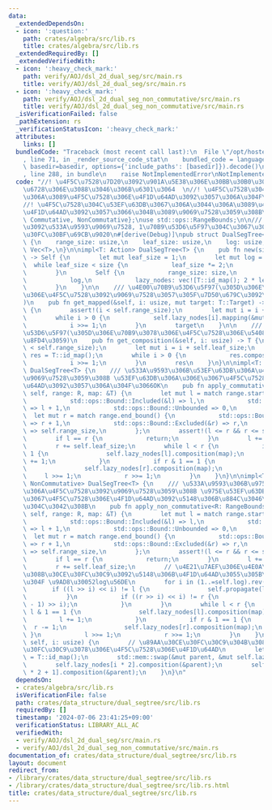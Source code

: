 ```yaml
---
data:
  _extendedDependsOn:
  - icon: ':question:'
    path: crates/algebra/src/lib.rs
    title: crates/algebra/src/lib.rs
  _extendedRequiredBy: []
  _extendedVerifiedWith:
  - icon: ':heavy_check_mark:'
    path: verify/AOJ/dsl_2d_dual_seg/src/main.rs
    title: verify/AOJ/dsl_2d_dual_seg/src/main.rs
  - icon: ':heavy_check_mark:'
    path: verify/AOJ/dsl_2d_dual_seg_non_commutative/src/main.rs
    title: verify/AOJ/dsl_2d_dual_seg_non_commutative/src/main.rs
  _isVerificationFailed: false
  _pathExtension: rs
  _verificationStatusIcon: ':heavy_check_mark:'
  attributes:
    links: []
  bundledCode: "Traceback (most recent call last):\n  File \"/opt/hostedtoolcache/Python/3.10.14/x64/lib/python3.10/site-packages/onlinejudge_verify/documentation/build.py\"\
    , line 71, in _render_source_code_stat\n    bundled_code = language.bundle(stat.path,\
    \ basedir=basedir, options={'include_paths': [basedir]}).decode()\n  File \"/opt/hostedtoolcache/Python/3.10.14/x64/lib/python3.10/site-packages/onlinejudge_verify/languages/rust.py\"\
    , line 288, in bundle\n    raise NotImplementedError\nNotImplementedError\n"
  code: "//! \u4F5C\u7528\u7D20\u3092\u901A\u5E38\u306E\u30BB\u30B0\u30E1\u30F3\u30C8\
    \u6728\u306E\u3088\u3046\u306B\u6301\u3064  \n//! \u4F5C\u7528\u304C\u53EF\u63DB\
    \u306A\u3089\u4F5C\u7528\u306E\u4F1D\u64AD\u3092\u3057\u306A\u304F\u3066OK  \n\
    //! \u4F5C\u7528\u304C\u53EF\u63DB\u3067\u306A\u3044\u306A\u3089\u4F5C\u7528\u306E\
    \u4F1D\u64AD\u3092\u3057\u3066\u304B\u3089\u9069\u7528\u3059\u308B\n\nuse algebra::{Action,\
    \ Commutative, NonCommutative};\nuse std::ops::RangeBounds;\n\n/// \u4F5C\u7528\
    \u3092\u533A\u9593\u9069\u7528, 1\u70B9\u53D6\u5F97\u304C\u3067\u304D\u308B\u30C7\
    \u30FC\u30BF\u69CB\u9020\n#[derive(Debug)]\npub struct DualSegTree<T: Action>\
    \ {\n    range_size: usize,\n    leaf_size: usize,\n    log: usize,\n    lazy_nodes:\
    \ Vec<T>,\n}\n\nimpl<T: Action> DualSegTree<T> {\n    pub fn new(size: usize)\
    \ -> Self {\n        let mut leaf_size = 1;\n        let mut log = 0;\n      \
    \  while leaf_size < size {\n            leaf_size *= 2;\n            log += 1;\n\
    \        }\n        Self {\n            range_size: size,\n            leaf_size,\n\
    \            log,\n            lazy_nodes: vec![T::id_map(); 2 * leaf_size],\n\
    \        }\n    }\n\n    /// \u4E00\u70B9\u53D6\u5F97(\u305D\u306E\u70B9\u3078\
    \u306E\u4F5C\u7528\u3092\u9069\u7528\u3057\u305F\u7D50\u679C\u3092\u8FD4\u3059\
    )\n    pub fn get_mapped(&self, i: usize, mut target: T::Target) -> T::Target\
    \ {\n        assert!(i < self.range_size);\n        let mut i = i + self.leaf_size;\n\
    \        while i > 0 {\n            self.lazy_nodes[i].mapping(&mut target);\n\
    \            i >>= 1;\n        }\n        target\n    }\n\n    /// \u4E00\u70B9\
    \u53D6\u5F97(\u305D\u306E\u70B9\u3078\u306E\u4F5C\u7528\u306E\u5408\u6210\u3092\
    \u8FD4\u3059)\n    pub fn get_composition(&self, i: usize) -> T {\n        assert!(i\
    \ < self.range_size);\n        let mut i = i + self.leaf_size;\n        let mut\
    \ res = T::id_map();\n        while i > 0 {\n            res.composition(&self.lazy_nodes[i]);\n\
    \            i >>= 1;\n        }\n        res\n    }\n}\n\nimpl<T: Action + Commutative>\
    \ DualSegTree<T> {\n    /// \u533A\u9593\u306B\u53EF\u63DB\u306A\u4F5C\u7528\u3092\
    \u9069\u7528\u3059\u308B \u53EF\u63DB\u306A\u306E\u3067\u4F5C\u7528\u306E\u4F1D\
    \u64AD\u3092\u3057\u306A\u304F\u3066OK\n    pub fn apply_commutative<R: RangeBounds<usize>>(&mut\
    \ self, range: R, map: &T) {\n        let mut l = match range.start_bound() {\n\
    \            std::ops::Bound::Included(&l) => l,\n            std::ops::Bound::Excluded(&l)\
    \ => l + 1,\n            std::ops::Bound::Unbounded => 0,\n        };\n      \
    \  let mut r = match range.end_bound() {\n            std::ops::Bound::Included(&r)\
    \ => r + 1,\n            std::ops::Bound::Excluded(&r) => r,\n            std::ops::Bound::Unbounded\
    \ => self.range_size,\n        };\n        assert!(l <= r && r <= self.range_size);\n\
    \        if l == r {\n            return;\n        }\n        l += self.leaf_size;\n\
    \        r += self.leaf_size;\n        while l < r {\n            if l & 1 ==\
    \ 1 {\n                self.lazy_nodes[l].composition(map);\n                l\
    \ += 1;\n            }\n            if r & 1 == 1 {\n                r -= 1;\n\
    \                self.lazy_nodes[r].composition(map);\n            }\n       \
    \     l >>= 1;\n            r >>= 1;\n        }\n    }\n}\n\nimpl<T: Action +\
    \ NonCommutative> DualSegTree<T> {\n    /// \u533A\u9593\u306B\u975E\u53EF\u63DB\
    \u306A\u4F5C\u7528\u3092\u9069\u7528\u3059\u308B \u975E\u53EF\u63DB\u306A\u306E\
    \u3067\u4F5C\u7528\u306E\u4F1D\u64AD\u3092\u5148\u306B\u884C\u3046\u5FC5\u8981\
    \u304C\u3042\u308B\n    pub fn apply_non_commutative<R: RangeBounds<usize>>(&mut\
    \ self, range: R, map: &T) {\n        let mut l = match range.start_bound() {\n\
    \            std::ops::Bound::Included(&l) => l,\n            std::ops::Bound::Excluded(&l)\
    \ => l + 1,\n            std::ops::Bound::Unbounded => 0,\n        };\n      \
    \  let mut r = match range.end_bound() {\n            std::ops::Bound::Included(&r)\
    \ => r + 1,\n            std::ops::Bound::Excluded(&r) => r,\n            std::ops::Bound::Unbounded\
    \ => self.range_size,\n        };\n        assert!(l <= r && r <= self.range_size);\n\
    \        if l == r {\n            return;\n        }\n        l += self.leaf_size;\n\
    \        r += self.leaf_size;\n        // \u4E21\u7AEF\u306E\u4E0A\u306B\u3042\
    \u308B\u30CE\u30FC\u30C9\u3092\u5148\u306B\u4F1D\u64AD\u3055\u305B\u3066\u304A\
    \u304F \u9AD8\u30052log\u56DE\n        for i in (1..=self.log).rev() {\n     \
    \       if ((l >> i) << i) != l {\n                self.propagate(l >> i);\n \
    \           }\n            if ((r >> i) << i) != r {\n                self.propagate((r\
    \ - 1) >> i);\n            }\n        }\n        while l < r {\n            if\
    \ l & 1 == 1 {\n                self.lazy_nodes[l].composition(map);\n       \
    \         l += 1;\n            }\n            if r & 1 == 1 {\n              \
    \  r -= 1;\n                self.lazy_nodes[r].composition(map);\n           \
    \ }\n            l >>= 1;\n            r >>= 1;\n        }\n    }\n\n    fn propagate(&mut\
    \ self, i: usize) {\n        // \u89AA\u30CE\u30FC\u30C9\u304B\u3089\u5B50\u30CE\
    \u30FC\u30C9\u3078\u306E\u4F5C\u7528\u306E\u4F1D\u64AD\n        let mut parent\
    \ = T::id_map();\n        std::mem::swap(&mut parent, &mut self.lazy_nodes[i]);\n\
    \        self.lazy_nodes[i * 2].composition(&parent);\n        self.lazy_nodes[i\
    \ * 2 + 1].composition(&parent);\n    }\n}\n"
  dependsOn:
  - crates/algebra/src/lib.rs
  isVerificationFile: false
  path: crates/data_structure/dual_segtree/src/lib.rs
  requiredBy: []
  timestamp: '2024-07-06 23:41:25+09:00'
  verificationStatus: LIBRARY_ALL_AC
  verifiedWith:
  - verify/AOJ/dsl_2d_dual_seg/src/main.rs
  - verify/AOJ/dsl_2d_dual_seg_non_commutative/src/main.rs
documentation_of: crates/data_structure/dual_segtree/src/lib.rs
layout: document
redirect_from:
- /library/crates/data_structure/dual_segtree/src/lib.rs
- /library/crates/data_structure/dual_segtree/src/lib.rs.html
title: crates/data_structure/dual_segtree/src/lib.rs
---
```

